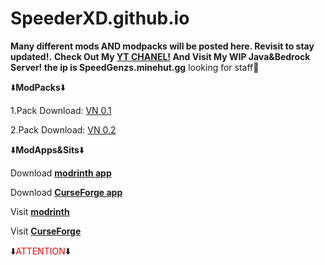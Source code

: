# SpeederXD.github.io
__Many different mods AND modpacks will be posted here. Revisit to stay updated!.__
__Check Out My [YT CHANEL!](https://www.youtube.com/@speederxd7039) And Visit My WIP Java&Bedrock Server! the ip is SpeedGenzs.minehut.gg__ looking for staff👀

⬇️**ModPacks**⬇️                                                                          

1.Pack Download: [VN 0.1](https://github.com/SpeederXD/SpeederXD.github.io/raw/main/VN%201.20.2-0.1.zip)

2.Pack Download: [VN 0.2](https://github.com/SpeederXD/SpeederXD.github.io/raw/main/VN%201.20.2%20v0.2-0.2.zip)

⬇️**ModApps&Sits**⬇️

Download [__modrinth app__](https://modrinth.com/app)

Download [__CurseForge app__](https://www.curseforge.com/download/app)

Visit [__modrinth__](https://modrinth.com)

Visit [__CurseForge__](https://www.curseforge.com)

⬇️<span
style="color:red">ATTENTION</span>⬇️
